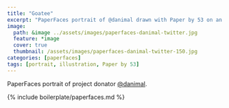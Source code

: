 ```yaml
---
title: "Goatee"
excerpt: "PaperFaces portrait of @danimal drawn with Paper by 53 on an iPad."
image: 
  path: &image ../assets/images/paperfaces-danimal-twitter.jpg 
  feature: *image
  cover: true
  thumbnail: /assets/images/paperfaces-danimal-twitter-150.jpg
categories: [paperfaces]
tags: [portrait, illustration, Paper by 53]
---
```


PaperFaces portrait of project donator [@danimal](https://twitter.com/danimal).

{% include boilerplate/paperfaces.md %}
